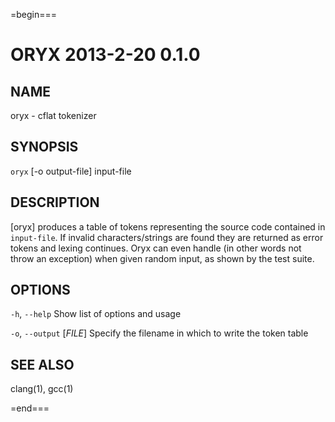=begin===
# ORYX 2013-2-20 0.1.0

## NAME

oryx - cflat tokenizer

## SYNOPSIS

`oryx` [-o output-file] input-file

## DESCRIPTION

[oryx] produces a table of tokens representing the source code contained in `input-file`. If invalid characters/strings are found they are returned as error tokens and lexing continues. Oryx can even handle (in other words not throw an exception) when given random input, as shown by the test suite.

## OPTIONS

`-h`, `--help`
    Show list of options and usage

`-o`, `--output` [*FILE*]
    Specify the filename in which to write the token table


## SEE ALSO

clang(1), gcc(1)

=end===
